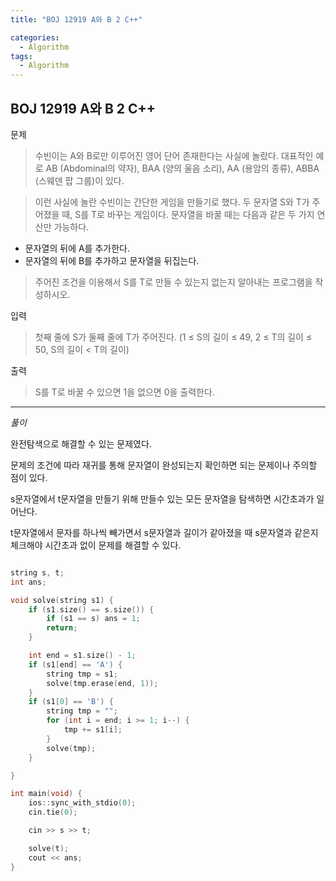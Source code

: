 ```yaml
---
title: "BOJ 12919 A와 B 2 C++"

categories:
  - Algorithm
tags:
  - Algorithm
---
```


## BOJ 12919 A와 B 2 C++

문제

> 수빈이는 A와 B로만 이루어진 영어 단어 존재한다는 사실에 놀랐다. 대표적인 예로 AB (Abdominal의 약자), BAA (양의 울음 소리), AA (용암의 종류), ABBA (스웨덴 팝 그룹)이 있다.

> 이런 사실에 놀란 수빈이는 간단한 게임을 만들기로 했다. 두 문자열 S와 T가 주어졌을 때, S를 T로 바꾸는 게임이다. 문자열을 바꿀 때는 다음과 같은 두 가지 연산만 가능하다.

- 문자열의 뒤에 A를 추가한다.
- 문자열의 뒤에 B를 추가하고 문자열을 뒤집는다.

> 주어진 조건을 이용해서 S를 T로 만들 수 있는지 없는지 알아내는 프로그램을 작성하시오.

입력

> 첫째 줄에 S가 둘째 줄에 T가 주어진다. (1 ≤ S의 길이 ≤ 49, 2 ≤ T의 길이 ≤ 50, S의 길이 < T의 길이)

출력

> S를 T로 바꿀 수 있으면 1을 없으면 0을 출력한다.

---

_풀이_

완전탐색으로 해결할 수 있는 문제였다.

문제의 조건에 따라 재귀를 통해 문자열이 완성되는지 확인하면 되는 문제이나 주의할 점이 있다.

s문자열에서 t문자열을 만들기 위해 만들수 있는 모든 문자열을 탐색하면 시간초과가 일어난다.

t문자열에서 문자를 하나씩 빼가면서 s문자열과 길이가 같아졌을 때 s문자열과 같은지 체크해야 시간초과 없이 문제를 해결할 수 있다.

```c++

string s, t;
int ans;

void solve(string s1) {
    if (s1.size() == s.size()) {
        if (s1 == s) ans = 1;
        return;
    }

    int end = s1.size() - 1;
    if (s1[end] == 'A') {
        string tmp = s1;
        solve(tmp.erase(end, 1));
    }
    if (s1[0] == 'B') {
        string tmp = "";
        for (int i = end; i >= 1; i--) {
            tmp += s1[i];
        }
        solve(tmp);
    }

}

int main(void) {
    ios::sync_with_stdio(0);
    cin.tie(0);

    cin >> s >> t;

    solve(t);
    cout << ans;
}

```
